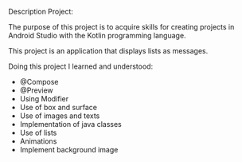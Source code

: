 Description Project: 

The purpose of this project is to acquire skills for creating projects in Android Studio with the Kotlin programming language.

This project is an application that displays lists as messages.


Doing this project I learned and understood:

- @Compose
- @Preview
- Using Modifier
- Use of box and surface
- Use of images and texts
- Implementation of java classes
- Use of lists
- Animations
- Implement background image
